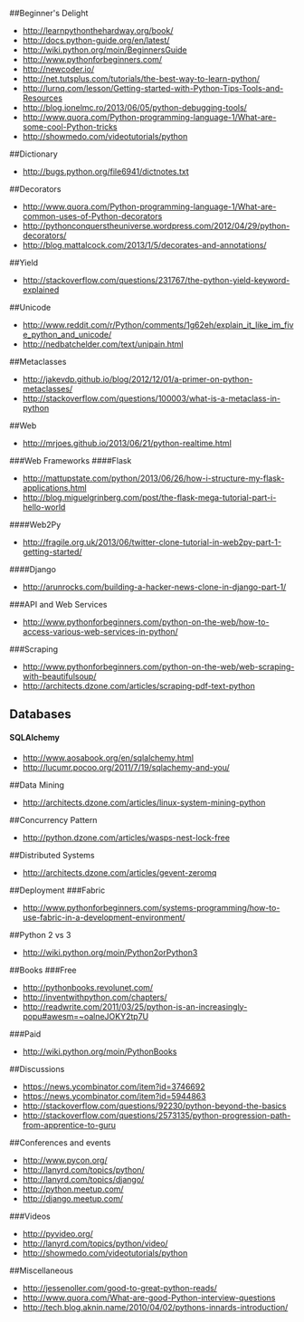 ##Beginner's Delight
* http://learnpythonthehardway.org/book/
* http://docs.python-guide.org/en/latest/
* http://wiki.python.org/moin/BeginnersGuide
* http://www.pythonforbeginners.com/
* http://newcoder.io/
* http://net.tutsplus.com/tutorials/the-best-way-to-learn-python/
* http://lurnq.com/lesson/Getting-started-with-Python-Tips-Tools-and-Resources
* http://blog.ionelmc.ro/2013/06/05/python-debugging-tools/
* http://www.quora.com/Python-programming-language-1/What-are-some-cool-Python-tricks
* http://showmedo.com/videotutorials/python

##Dictionary
* http://bugs.python.org/file6941/dictnotes.txt

##Decorators
* http://www.quora.com/Python-programming-language-1/What-are-common-uses-of-Python-decorators
* http://pythonconquerstheuniverse.wordpress.com/2012/04/29/python-decorators/
* http://blog.mattalcock.com/2013/1/5/decorates-and-annotations/

##Yield
* http://stackoverflow.com/questions/231767/the-python-yield-keyword-explained

##Unicode
* http://www.reddit.com/r/Python/comments/1g62eh/explain_it_like_im_five_python_and_unicode/
* http://nedbatchelder.com/text/unipain.html

##Metaclasses
* http://jakevdp.github.io/blog/2012/12/01/a-primer-on-python-metaclasses/
* http://stackoverflow.com/questions/100003/what-is-a-metaclass-in-python

##Web
* http://mrjoes.github.io/2013/06/21/python-realtime.html

###Web Frameworks
####Flask
* http://mattupstate.com/python/2013/06/26/how-i-structure-my-flask-applications.html
* http://blog.miguelgrinberg.com/post/the-flask-mega-tutorial-part-i-hello-world

####Web2Py
* http://fragile.org.uk/2013/06/twitter-clone-tutorial-in-web2py-part-1-getting-started/

####Django
* http://arunrocks.com/building-a-hacker-news-clone-in-django-part-1/

###API and Web Services
* http://www.pythonforbeginners.com/python-on-the-web/how-to-access-various-web-services-in-python/

###Scraping
* http://www.pythonforbeginners.com/python-on-the-web/web-scraping-with-beautifulsoup/
* http://architects.dzone.com/articles/scraping-pdf-text-python

## Databases

#### SQLAlchemy
* http://www.aosabook.org/en/sqlalchemy.html
* http://lucumr.pocoo.org/2011/7/19/sqlachemy-and-you/

##Data Mining
* http://architects.dzone.com/articles/linux-system-mining-python

##Concurrency Pattern
* http://python.dzone.com/articles/wasps-nest-lock-free

##Distributed Systems
* http://architects.dzone.com/articles/gevent-zeromq

##Deployment
###Fabric
* http://www.pythonforbeginners.com/systems-programming/how-to-use-fabric-in-a-development-environment/

##Python 2 vs 3
* http://wiki.python.org/moin/Python2orPython3

##Books
###Free
* http://pythonbooks.revolunet.com/
* http://inventwithpython.com/chapters/
* http://readwrite.com/2011/03/25/python-is-an-increasingly-popu#awesm=~oalneJOKY2tp7U

###Paid
* http://wiki.python.org/moin/PythonBooks

##Discussions
* https://news.ycombinator.com/item?id=3746692
* https://news.ycombinator.com/item?id=5944863
* http://stackoverflow.com/questions/92230/python-beyond-the-basics
* http://stackoverflow.com/questions/2573135/python-progression-path-from-apprentice-to-guru

##Conferences and events
* http://www.pycon.org/
* http://lanyrd.com/topics/python/
* http://lanyrd.com/topics/django/
* http://python.meetup.com/
* http://django.meetup.com/

###Videos
* http://pyvideo.org/
* http://lanyrd.com/topics/python/video/
* http://showmedo.com/videotutorials/python

##Miscellaneous
* http://jessenoller.com/good-to-great-python-reads/
* http://www.quora.com/What-are-good-Python-interview-questions
* http://tech.blog.aknin.name/2010/04/02/pythons-innards-introduction/

